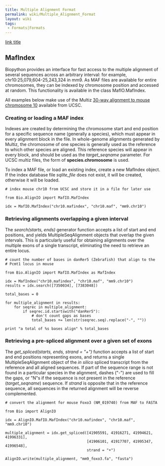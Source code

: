 ```yaml
---
title: Multiple Alignment Format
permalink: wiki/Multiple_Alignment_Format
layout: wiki
tags:
 - Formats|Formats
---
```


[link title](http://www.example.com)

MafIndex
--------

Biopython provides an interface for fast access to the multiple
alignment of several sequences across an arbitrary interval: for
example, chr10:25,079,604-25,243,324 in mm9. As MAF files are available
for entire chromosomes, they can be indexed by chromosome position and
accessed at random. This functionality is available in the class
MafIO.MafIndex.

All examples below make use of the Multiz [30-way alignment to mouse
chromosome
10](http://hgdownload.cse.ucsc.edu/goldenPath/currentGenomes/Mus_musculus/multiz30way/maf/chr10.maf.gz)
available from UCSC.

### Creating or loading a MAF index

Indexes are created by determining the chromosome start and end position
for a specific sequence name (generally a species), which must appear in
every alignment block in the file. In whole-genome alignments generated
by Multiz, the chromosome of one species is generally used as the
reference to which other species are aligned. This reference species
will appear in every block, and should be used as the *target\_seqname*
parameter. For UCSC multiz files, the form of **species.chromosome** is
used.

To index a MAF file, or load an existing index, create a new MafIndex
object. If the index database file *sqlite\_file* does not exist, it
will be created, otherwise it will be loaded.

    # index mouse chr10 from UCSC and store it in a file for later use

    from Bio.AlignIO import MafIO.MafIndex

    idx = MafIO.MafIndex("chr10.mafindex", "chr10.maf", "mm9.chr10")

### Retrieving alignments overlapping a given interval

The *search(starts, ends)* generator function accepts a list of start
and end positions, and yields MultipleSeqAlignment objects that overlap
the given intervals. This is particularly useful for obtaining
alignments over the multiple exons of a single transcript, eliminating
the need to retrieve an entire locus.

    # count the number of bases in danRer5 (Zebrafish) that align to the
    # Pcmt1 locus in mouse

    from Bio.AlignIO import MafIO.MafIndex as MafIndex

    idx = MafIndex("chr10.mafindex", "chr10.maf", "mm9.chr10")
    results = idx.search([7350034], [7383048])

    total_bases = 0

    for multiple_alignment in results:
        for seqrec in multiple_alignment:
            if seqrec.id.startswith("danRer5"):
                # don't count gaps as bases
                total_bases += len(str(seqrec.seq).replace("-", ""))

    print "a total of %s bases align" % total_bases

### Retrieving a pre-spliced alignment over a given set of exons

The *get\_spliced(starts, ends, strand = "+")* function accepts a list
of start and end positions representing exons, and returns a single
MultipleSeqAlignment object of the *in silico* spliced transcript from
the reference and all aligned sequences. If part of the sequence range
is not found in a particular species in the alignment, dashes ("-") are
used to fill the gaps, or "N"s if the sequence is not present in the
reference (*target\_seqname*) sequence. If *strand* is opposite that in
the reference sequence, all sequences in the returned alignment will be
reverse complemented.

    # convert the alignment for mouse Foxo3 (NM_019740) from MAF to FASTA

    from Bio import AlignIO

    idx = AlignIO.MafIO.MafIndex("chr10.mafindex", "chr10.maf", "mm9.chr10")

    multiple_alignment = idx.get_spliced([41905591, 41916271, 41994621, 41996331],
                                         [41906101, 41917707, 41995347, 41996548],
                                         strand = "+")

    AlignIO.write(multiple_alignment, "mm9_foxo3.fa", "fasta")
